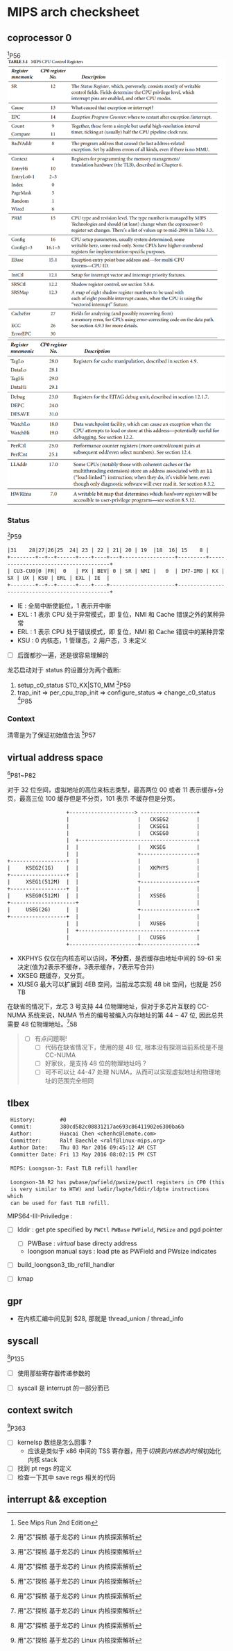 # MIPS arch checksheet


## coprocessor 0
[^2]P56
![](./img/3.1-1.png)
![](./img/3.1-2.png)


### Status
[^1]P59

```
|31    28|27|26|25  24| 23 | 22 | 21| 20 | 19  |18  16| 15    8 | 
+--------+--+--+------+----+----+---+-----------------+---------+--------------------------------------+
| CU3-CU0|0 |FR|  0   | PX | BEV| 0 | SR | NMI |   0  | IM7-IM0 | KX | SX | UX | KSU | ERL | EXL | IE  |
+--------+--+--+------+----+----+---------------------+------------------------------------------------+
```
- IE : 全局中断使能位，1 表示开中断
- EXL : 1 表示 CPU 处于异常模式，即 复位，NMI 和 Cache 错误之外的某种异常
- ERL : 1 表示 CPU 处于错误模式，即 复位，NMI 和 Cache 错误中的某种异常
- KSU : 0 内核态，1 管理态，2 用户态，3 未定义

- [ ] 后面都抄一遍，还是很容易理解的

龙芯启动对于 status 的设置分为两个截断:
1. setup_c0_status ST0_KX|ST0_MM [^1]P59
2. trap_init => per_cpu_trap_init => configure_status => change_c0_status [^1]P85


### Context
清零是为了保证初始值合法 [^1]P57

## virtual address space

[^1]P81~P82

对于 32 位空间，虚拟地址的高位来标志类型，最高两位 00 或者 11 表示缓存+分页，最高三位 100 缓存但是不分页，101 表示 不缓存但是分页。
```
                   +---------------------> ------------------+
                   |                      |   CKSEG2         |
                   |                      |   CKSEG1         |
                   |                      |   CKSEG0         |
                   |  +--------------------------------------+
                   |  |                   |   XKSEG          |
                   |  |                   +------------------+
+------------------+  |                   |                  |
|     KSEG2(1G)    |  |                   |   XKPHYS         |
+------------------+  |                   |                  |
|     XSEG1(512M)  |  |                   +------------------+
+------------------+  |                   |                  |
|     KSEG0(512M)  |  |                   |   XSSEG          |
+---------------------+                   |                  |
|     USEG(2G)     |  |                   +------------------+
+------------------+  |                   |                  |
                   |  |                   |   XUSEG          |
                   |  +--------------------------------------+
                   |                      |   CUSEG          |
                   +----------------------+------------------+
```

- XKPHYS 仅仅在内核态可以访问，**不分页**，是否缓存由地址中间的 59-61 来决定(值为2表示不缓存，3表示缓存，7表示写合并)
- XKSEG 既缓存，又分页。
- XUSEG 最大可以扩展到 4EB 空间，当前龙芯实现 48 bit 空间，也就是 256 TB


在缺省的情况下，龙芯 3 号支持 44 位物理地址，但对于多芯片互联的 CC-NUMA 系统来说，NUMA 节点的编号被编入内存地址的第 44 ~ 47 位, 因此总共需要 48 位物理地址。[^1]58
> - [ ] 有点问题啊!
>   - [ ] 代码在缺省情况下，使用的是 48 位, 根本没有探测当前系统是不是 CC-NUMA
>   - [ ] 好家伙，是支持 48 位的物理地址吗 ?
>   - [ ] 可不可以让 44-47 处理 NUMA，从而可以实现虚拟地址和物理地址的范围完全相同


## tlbex
```
 History:        #0
 Commit:         380cd582c08831217ae693c86411902e6300ba6b
 Author:         Huacai Chen <chenhc@lemote.com>
 Committer:      Ralf Baechle <ralf@linux-mips.org>
 Author Date:    Thu 03 Mar 2016 09:45:12 AM CST
 Committer Date: Fri 13 May 2016 08:02:15 PM CST

 MIPS: Loongson-3: Fast TLB refill handler

 Loongson-3A R2 has pwbase/pwfield/pwsize/pwctl registers in CP0 (this
 is very similar to HTW) and lwdir/lwpte/lddir/ldpte instructions which
 can be used for fast TLB refill.
```

MIPS64-III-Priviledge :

- [ ] lddir : get pte specified by `PWCtl` `PWBase` `PWField`, `PWSize` and pgd pointer
  - [ ] PWBase : *virtual*  base directy address 
  - loongson manual says : load pte as PWField and PWsize indicates

- [ ] build_loongson3_tlb_refill_handler
- [ ] kmap

## gpr
-  在内核汇编中间见到 $28, 那就是 thread_union / thread_info

## syscall
[^1]P135

- [ ] 使用那些寄存器传递参数的
- [ ] syscall 是 interrupt 的一部分而已


## context switch
[^1]P363

- [ ] kernelsp 数组是怎么回事 ?
    - 应该是类似于 x86 中间的 TSS 寄存器，用于*切换到内核态的时候*初始化内核 stack
- [ ] 找到 pt regs 的定义
- [ ] 检查一下其中 save regs 相关的代码

## interrupt && exception

[^1]: 用"芯"探核 基于龙芯的 Linux 内核探索解析
[^2]: See Mips Run 2nd Edition

